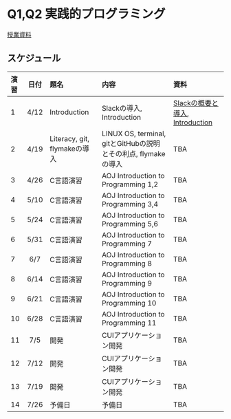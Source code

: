 # Q1,Q2 実践的プログラミング

[授業資料](https://sccp2018.github.io "授業資料")

## スケジュール

|演習 |日付   |題名                  |内容                             |資料     |
|:---|:-----:|:--------------------|:-------------------------------|:---------|
|1   |4/12   | Introduction        | Slackの導入, Introduction | [Slackの概要と導入](https://github.com/tspider0176/slack-tutorial-for-SCCP/blob/master/memo.md), [Introduction](https://hackmd.io/s/SyY-NCesg#)  |
|2   |4/19  | Literacy, git, flymakeの導入      |  LINUX OS, terminal, gitとGitHubの説明とその利点, flymakeの導入 | TBA |
|3   |4/26  | C言語演習  |    AOJ Introduction to Programming 1,2    | TBA |
|4   |5/10  | C言語演習                  | AOJ Introduction to Programming 3,4         |  TBA    |
|5   |5/24  | C言語演習            | AOJ Introduction to Programming 5,6     |   TBA       |
|6   |5/31  | C言語演習            | AOJ Introduction to Programming 7      | TBA |
|7   |6/7   | C言語演習            | AOJ Introduction to Programming 8           | TBA |
|8   |6/14  | C言語演習            | AOJ Introduction to Programming 9 |TBA|
|9   |6/21  | C言語演習            | AOJ Introduction to Programming 10 |TBA|
|10  |6/28  | C言語演習            | AOJ Introduction to Programming 11 |TBA|
|11  |7/5   | 開発                 | CUIアプリケーション開発 |TBA|
|12  |7/12  | 開発                 | CUIアプリケーション開発 |TBA|
|13  |7/19  | 開発                 | CUIアプリケーション開発 |TBA|
|14  |7/26  | 予備日               | 予備日 |TBA|
